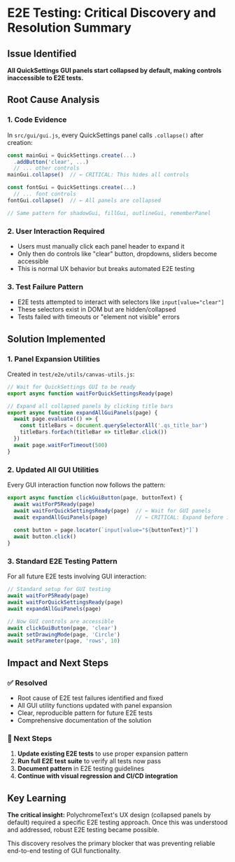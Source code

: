 # E2E Testing: Critical Discovery and Resolution Summary

## Issue Identified
**All QuickSettings GUI panels start collapsed by default, making controls inaccessible to E2E tests.**

## Root Cause Analysis

### 1. Code Evidence
In `src/gui/gui.js`, every QuickSettings panel calls `.collapse()` after creation:
```javascript
const mainGui = QuickSettings.create(...)
  .addButton('clear', ...)
  // ... other controls
mainGui.collapse()  // ← CRITICAL: This hides all controls

const fontGui = QuickSettings.create(...)
  // ... font controls  
fontGui.collapse()  // ← All panels are collapsed

// Same pattern for shadowGui, fillGui, outlineGui, rememberPanel
```

### 2. User Interaction Required
- Users must manually click each panel header to expand it
- Only then do controls like "clear" button, dropdowns, sliders become accessible
- This is normal UX behavior but breaks automated E2E testing

### 3. Test Failure Pattern
- E2E tests attempted to interact with selectors like `input[value="clear"]`
- These selectors exist in DOM but are hidden/collapsed
- Tests failed with timeouts or "element not visible" errors

## Solution Implemented

### 1. Panel Expansion Utilities
Created in `test/e2e/utils/canvas-utils.js`:
```javascript
// Wait for QuickSettings GUI to be ready
export async function waitForQuickSettingsReady(page)

// Expand all collapsed panels by clicking title bars
export async function expandAllGuiPanels(page) {
  await page.evaluate(() => {
    const titleBars = document.querySelectorAll('.qs_title_bar')
    titleBars.forEach(titleBar => titleBar.click())
  })
  await page.waitForTimeout(500)
}
```

### 2. Updated All GUI Utilities
Every GUI interaction function now follows the pattern:
```javascript
export async function clickGuiButton(page, buttonText) {
  await waitForP5Ready(page)
  await waitForQuickSettingsReady(page)  // ← Wait for GUI panels
  await expandAllGuiPanels(page)         // ← CRITICAL: Expand before interaction
  
  const button = page.locator(`input[value="${buttonText}"]`)
  await button.click()
}
```

### 3. Standard E2E Testing Pattern
For all future E2E tests involving GUI interaction:
```javascript
// Standard setup for GUI testing
await waitForP5Ready(page)
await waitForQuickSettingsReady(page)
await expandAllGuiPanels(page)

// Now GUI controls are accessible
await clickGuiButton(page, 'clear')
await setDrawingMode(page, 'Circle')
await setParameter(page, 'rows', 10)
```

## Impact and Next Steps

### ✅ Resolved
- Root cause of E2E test failures identified and fixed
- All GUI utility functions updated with panel expansion
- Clear, reproducible pattern for future E2E tests
- Comprehensive documentation of the solution

### 🔄 Next Steps
1. **Update existing E2E tests** to use proper expansion pattern
2. **Run full E2E test suite** to verify all tests now pass
3. **Document pattern** in E2E testing guidelines
4. **Continue with visual regression and CI/CD integration**

## Key Learning
**The critical insight:** PolychromeText's UX design (collapsed panels by default) required a specific E2E testing approach. Once this was understood and addressed, robust E2E testing became possible.

This discovery resolves the primary blocker that was preventing reliable end-to-end testing of GUI functionality.
